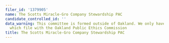 ```yaml
---
filer_id: '1379905'
name: The Scotts Miracle-Gro Company Stewardship PAC
candidate_controlled_id: ''
data_warning: This committee is formed outside of Oakland. We only have data on committees
  which file with the Oakland Public Ethics Commission
title: The Scotts Miracle-Gro Company Stewardship PAC
---
```


